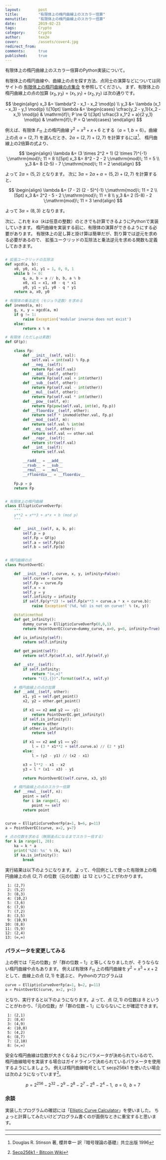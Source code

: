 ```yaml
---
layout:        post
title:         "有限体上の楕円曲線上のスカラー倍算"
menutitle:     "有限体上の楕円曲線上のスカラー倍算"
date:          2019-02-23
tags:          Crypto
category:      Crypto
author:        tex2e
cover:         /assets/cover4.jpg
redirect_from:
comments:      true
published:     true
---
```


有限体上の楕円曲線上のスカラー倍算のPython実装について。

有限体上の楕円曲線や、曲線上の点を探す方法、点同士の演算などについては同サイトの
[有限体上の楕円曲線の点集合](/blog/crypto/point-of-elliptic-curve-over-GF)
を参照してください。
まず、有限体上の楕円曲線上の点の加算 $(x_3, y_3) = (x_1, y_1) + (x_2, y_2)$ は次の通りです。

$$
\begin{align}
  x_3 &= \lambda^2 - x_1 - x_2     \mod{p} \\
  y_3 &= \lambda (x_1 - x_3) - y_1 \mod{p} \\[10pt]
  \lambda &= \begin{cases}
    \cfrac{y_2 - y_1}{x_2 - x_1} \mod{p} & \mathrm{if}\; P \ne Q \\[3pt]
    \cfrac{3 x_1^2 + a}{2 y_1}   \mod{p} & \mathrm{if}\; P = Q
  \end{cases}
\end{align}
$$

例えば、有限体 $F_11$ 上の楕円曲線 $y^2 = x^3 + x + 6$ とする（$a = 1,\, b = 6$）。曲線上の点 $\alpha = (2,7)$ を選んだとき、$2\alpha = (2,7) + (2,7)$ を計算するには[^DRS]、
楕円曲線上の2倍算の式より、

$$
\begin{align}
  \lambda &= (3 \times 2^2 + 1) (2 \times 7)^{-1} \;\mathrm{mod}\; 11  = 8 \\[5pt]
  x_3 &= 8^2 - 2 - 2 \;\mathrm{mod}\; 11 = 5 \\
  y_3 &= 8 (2-5) - 7 \;\mathrm{mod}\; 11 = 2
\end{align}
$$

よって $2\alpha = (5,2)$ となります。
次に $3 \alpha = 2 \alpha + \alpha = (5,2) + (2,7)$ を計算すると、

$$
\begin{align}
  \lambda &= (7 - 2) (2 - 5)^{-1} \;\mathrm{mod}\; 11  = 2 \\[5pt]
  x_3 &= 2^2 - 5 - 2 \;\mathrm{mod}\; 11 = 8 \\
  y_3 &= 2 (5-8) - 2 \;\mathrm{mod}\; 11 = 3
\end{align}
$$

よって $3\alpha = (8,3)$ となります。

次に、これを $k \,\alpha$（$k$は任意の整数）のときでも計算できるようにPythonで実装していきます。
楕円曲線を実装する前に、有限体の演算ができるようにする必要があります。
有限体上の足し算と掛け算は簡単だが、割り算では逆元を求める必要があるので、
拡張ユークリッドの互除法と乗法逆元を求める関数も定義しておきます。

```python

# 拡張ユークリッドの互除法
def xgcd(a, b):
    x0, y0, x1, y1 = 1, 0, 0, 1
    while b != 0:
        q, a, b = a // b, b, a % b
        x0, x1 = x1, x0 - q * x1
        y0, y1 = y1, y0 - q * y1
    return a, x0, y0

# 有限体の乗法逆元（モジュラ逆数）を求める
def invmod(a, m):
    g, x, y = xgcd(a, m)
    if g != 1:
        raise Exception('modular inverse does not exist')
    else:
        return x % m

# 有限体 (ただしpは素数)
def GF(p):

    class Fp:
        def __init__(self, val):
            self.val = int(val) % Fp.p
        def __neg__(self):
            return Fp(-self.val)
        def __add__(self, other):
            return Fp(self.val + int(other))
        def __sub__(self, other):
            return Fp(self.val - int(other))
        def __mul__(self, other):
            return Fp(self.val * int(other))
        def __pow__(self, e):
            return Fp(pow(self.val, int(e), Fp.p))
        def __floordiv__(self, other):
            return self * invmod(other.val, Fp.p)
        def __mod__(self, m):
            return self.val % int(m)
        def __eq__(self, other):
            return self.val == other.val
        def __repr__(self):
            return str(self.val)
        def __int__(self):
            return self.val

        __radd__ = __add__
        __rsub__ = __sub__
        __rmul__ = __mul__
        __rfloordiv__ = __floordiv__

    Fp.p = p
    return Fp


# 有限体上の楕円曲線
class EllipticCurveOverFp:
    """
    y**2 = x**3 + a*x + b (mod p)
    """

    def __init__(self, a, b, p):
        self.p = p
        self.Fp = GF(p)
        self.a = self.Fp(a)
        self.b = self.Fp(b)


# 楕円曲線の点
class PointOverEC:

    def __init__(self, curve, x, y, infinity=False):
        self.curve = curve
        self.Fp = curve.Fp
        self.x = x
        self.y = y
        self.infinity = infinity
        if self.Fp(y**2) != self.Fp(x**3 + curve.a * x + curve.b):
            raise Exception('(%d, %d) is not on curve!' % (x, y))

    @staticmethod
    def get_infinity():
        dummy_curve = EllipticCurveOverFp(0,0,1)
        return PointOverEC(curve=dummy_curve, x=0, y=0, infinity=True)

    def is_infinity(self):
        return self.infinity

    def get_point(self):
        return self.Fp(self.x), self.Fp(self.y)

    def __str__(self):
        if self.infinity:
            return "(∞,∞)"
        return "({},{})".format(self.x, self.y)

    # 楕円曲線上の点の加算
    def __add__(self, other):
        x1, y1 = self.get_point()
        x2, y2 = other.get_point()

        if x1 == x2 and y2 == -y1:
            return PointOverEC.get_infinity()
        if self.is_infinity():
            return other
        if other.is_infinity():
            return self

        if x1 == x2 and y1 == y2:
            l = (3 * x1**2 + self.curve.a) // (2 * y1)
        else:
            l = (y2 - y1) // (x2 - x1)

        x3 = l**2 - x1 - x2
        y3 = l * (x1 - x3) - y1

        return PointOverEC(self.curve, x3, y3)

    # 楕円曲線上の点のスカラー倍算
    def __rmul__(self, n):
        point = self
        for i in range(1, n):
            point += self
        return point


curve = EllipticCurveOverFp(a=1, b=6, p=11)
a = PointOverEC(curve, x=2, y=7)

# 点の位数を求める（無限遠点になるまでスカラー倍する）
for k in range(1, 20):
    ka = k * a
    print('%2d: %s' % (k, ka))
    if ka.is_infinity():
        break
```

実行結果は以下のようになります。
よって、今回例として使った有限体上の楕円曲線上の点 $(2,7)$ の位数（元の位数）は $12$ ということがわかります。

```
 1: (2,7)
 2: (5,2)
 3: (8,3)
 4: (10,2)
 5: (3,6)
 6: (7,9)
 7: (7,2)
 8: (3,5)
 9: (10,9)
10: (8,8)
11: (5,9)
12: (2,4)
13: (∞,∞)
```

### パラメータを変更してみる

上の例では「元の位数」が「群の位数${} - 1$」と等しくなりましたが、そうならない楕円曲線や点もあります。
例えば有限体 $F_{11}$ 上の楕円曲線を $y^2 = x^3 + x + 2$ として、曲線上の点 $(2,1)$ を選ぶと、
Pythonのプログラムは

```python
curve = EllipticCurveOverFp(a=1, b=2, p=11)
a = PointOverEC(curve, x=2, y=1)
```

となり、実行すると以下のようになります。よって、点 $(2,1)$ の位数は $8$ ということがわかり、「元の位数」が「群の位数${} - 1$」にならないことが確認できます。

```
 1: (2,1)
 2: (8,4)
 3: (4,9)
 4: (10,0)
 5: (4,2)
 6: (8,7)
 7: (2,10)
 8: (∞,∞)
```

安全な楕円曲線は位数が大きくなるようにパラメータが決められているので、
楕円曲線暗号を実装する場合はガイドラインで決められているパラメータを使用するようにしましょう。
例えば楕円曲線暗号として secp256k1 を使いたい場合は次のようになっています[^secp256k1]。

$$
p = 2^{256} - 2^{32} - 2^9 - 2^8 - 2^7 - 2^6 - 2^4 - 1,\;\; a = 0,\;\; b = 7
$$


### 余談

実装したプログラムの確認には「[Elliptic Curve Calculator](http://www.christelbach.com/ECCalculator.aspx)」を使いました。
ちょっと計算してみたいけどプログラム書くのが面倒なときに重宝すると思います。


-----

[^DRS]: Douglas R. Stinson 著, 櫻井幸一 訳『暗号理論の基礎』共立出版 1996
[^secp256k1]: [Secp256k1 - Bitcoin Wiki](https://en.bitcoin.it/wiki/Secp256k1)
